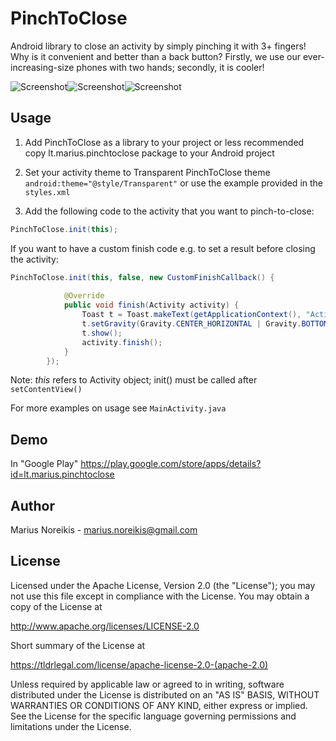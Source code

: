PinchToClose
============

Android library to close an activity by simply pinching it with 3+ fingers! Why is it convenient and better than a back button? Firstly, we use our ever-increasing-size phones with two hands; secondly, it is cooler!

![Screenshot][1]![Screenshot][2]![Screenshot][3]

Usage
--------

1) Add PinchToClose as a library to your project
or less recommended
copy lt.marius.pinchtoclose package to your Android project

2) Set your activity theme to Transparent PinchToClose theme ```android:theme="@style/Transparent"``` or use the example provided in the ```styles.xml```

3) Add the following code to the activity that you want to pinch-to-close:
```java
PinchToClose.init(this);
````
If you want to have a custom finish code e.g. to set a result before closing the activity:
```java
PinchToClose.init(this, false, new CustomFinishCallback() {
			
			@Override
			public void finish(Activity activity) {
				Toast t = Toast.makeText(getApplicationContext(), "Activity closed", Toast.LENGTH_SHORT);
				t.setGravity(Gravity.CENTER_HORIZONTAL | Gravity.BOTTOM, 0, 20);
				t.show();
				activity.finish();
			}
		});
```

Note: _this_ refers to Activity object; init() must be called after ```setContentView()```

For more examples on usage see ```MainActivity.java```

Demo
----
In "Google Play" https://play.google.com/store/apps/details?id=lt.marius.pinchtoclose

Author
-------
Marius Noreikis - marius.noreikis@gmail.com

License
--------

Licensed under the Apache License, Version 2.0 (the "License");
you may not use this file except in compliance with the License.
You may obtain a copy of the License at

   http://www.apache.org/licenses/LICENSE-2.0
   
Short summary of the License at

   https://tldrlegal.com/license/apache-license-2.0-(apache-2.0)

Unless required by applicable law or agreed to in writing, software
distributed under the License is distributed on an "AS IS" BASIS,
WITHOUT WARRANTIES OR CONDITIONS OF ANY KIND, either express or implied.
See the License for the specific language governing permissions and
limitations under the License.


[1]: http://imageshack.com/a/img35/8466/ax0d.png
[2]: http://imageshack.com/a/img822/5497/j3ds.png
[3]: http://imageshack.com/a/img853/2023/1lo4.png
